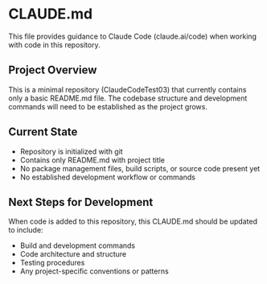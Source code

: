 # CLAUDE.md

This file provides guidance to Claude Code (claude.ai/code) when working with code in this repository.

## Project Overview

This is a minimal repository (ClaudeCodeTest03) that currently contains only a basic README.md file. The codebase structure and development commands will need to be established as the project grows.

## Current State

- Repository is initialized with git
- Contains only README.md with project title
- No package management files, build scripts, or source code present yet
- No established development workflow or commands

## Next Steps for Development

When code is added to this repository, this CLAUDE.md should be updated to include:
- Build and development commands
- Code architecture and structure
- Testing procedures
- Any project-specific conventions or patterns